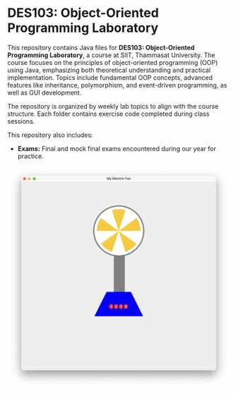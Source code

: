# DES103: Object-Oriented Programming Laboratory

This repository contains Java files for **DES103: Object-Oriented Programming Laboratory**, a course at SIIT, Thammasat University. The course focuses on the principles of object-oriented programming (OOP) using Java, emphasizing both theoretical understanding and practical implementation. Topics include fundamental OOP concepts, advanced features like inheritance, polymorphism, and event-driven programming, as well as GUI development.

The repository is organized by weekly lab topics to align with the course structure. Each folder contains exercise code completed during class sessions.

This repository also includes:  
- **Exams:** Final and mock final exams encountered during our year for practice.  

![](https://raw.githubusercontent.com/npwitk/DES103-Object-Oriented-Programming-Laboratory/refs/heads/main/readme_screenshot.png)
